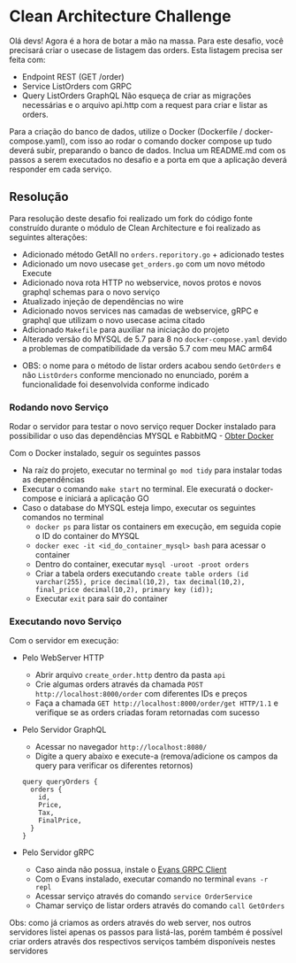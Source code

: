 # Clean Architecture Challenge

Olá devs!
Agora é a hora de botar a mão na massa. Para este desafio, você precisará criar o usecase de listagem das orders.
Esta listagem precisa ser feita com:

- Endpoint REST (GET /order)
- Service ListOrders com GRPC
- Query ListOrders GraphQL
  Não esqueça de criar as migrações necessárias e o arquivo api.http com a request para criar e listar as orders.

Para a criação do banco de dados, utilize o Docker (Dockerfile / docker-compose.yaml), com isso ao rodar o comando
docker compose up tudo deverá subir, preparando o banco de dados.
Inclua um README.md com os passos a serem executados no desafio e a porta em que a aplicação deverá responder em cada
serviço.

## Resolução

Para resolução deste desafio foi realizado um fork do código fonte construído durante o módulo de Clean Architecture e
foi realizado as seguintes alterações:

- Adicionado método GetAll no `orders.reporitory.go` + adicionado testes
- Adicionado um novo usecase `get_orders.go` com um novo método Execute
- Adicionado nova rota HTTP no webservice, novos protos e novos graphql schemas para o novo serviço
- Atualizado injeção de dependências no wire
- Adicionado novos services nas camadas de webservice, gRPC e graphql que utilizam o novo usecase acima citado
- Adicionado `Makefile` para auxiliar na iniciação do projeto
- Alterado versão do MYSQL de 5.7 para 8 no `docker-compose.yaml` devido a problemas de compatibilidade da versão 5.7
  com meu MAC arm64

* OBS: o nome para o método de listar orders acabou sendo `GetOrders` e não `ListOrders` conforme mencionado no enunciado, porém a funcionalidade foi desenvolvida conforme indicado

### Rodando novo Serviço

Rodar o servidor para testar o novo serviço requer Docker instalado para possibilidar o uso das dependências MYSQL e
RabbitMQ - [Obter Docker](https://docs.docker.com/engine/install/)

Com o Docker instalado, seguir os seguintes passos

- Na raíz do projeto, executar no terminal `go mod tidy` para instalar todas as dependências
- Executar o comando `make start` no terminal. Ele execuratá o docker-compose e iniciará a aplicação GO
- Caso o database do MYSQL esteja limpo, executar os seguintes comandos no terminal
    - `docker ps` para listar os containers em execução, em seguida copie o ID do container do MYSQL
    - `docker exec -it <id_do_container_mysql> bash` para acessar o container
    - Dentro do container, executar `mysql -uroot -proot orders`
    - Criar a tabela orders
      executando `create table orders (id varchar(255), price decimal(10,2), tax decimal(10,2), final_price decimal(10,2), primary key (id));`
    - Executar `exit` para sair do container

### Executando novo Serviço

Com o servidor em execução:

- Pelo WebServer HTTP
    - Abrir arquivo `create_order.http` dentro da pasta `api`
    - Crie algumas orders através da chamada `POST http://localhost:8000/order` com diferentes IDs e preços
    - Faça a chamada `GET http://localhost:8000/order/get HTTP/1.1` e verifique se as orders criadas foram retornadas
      com sucesso

- Pelo Servidor GraphQL
    - Acessar no navegador `http://localhost:8080/`
    - Digite a query abaixo e execute-a (remova/adicione os campos da query para verificar os diferentes retornos)
  ```
  query queryOrders {
    orders {
      id,
      Price,
      Tax,
      FinalPrice,
    }
  }
  ```
  
- Pelo Servidor gRPC
  - Caso ainda não possua, instale o [Evans GRPC Client](https://github.com/ktr0731/evans)
  - Com o Evans instalado, executar comando no terminal `evans -r repl`
  - Acessar serviço através do comando `service OrderService`
  - Chamar serviço de listar orders através do comando `call GetOrders`

Obs: como já criamos as orders através do web server, nos outros servidores listei apenas os passos para listá-las, porém também é possível criar orders através dos respectivos serviços também disponíveis nestes servidores
